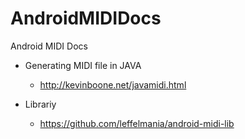# AndroidMIDIDocs
Android MIDI Docs

- Generating MIDI file in JAVA
  - http://kevinboone.net/javamidi.html

- Librariy
  - https://github.com/leffelmania/android-midi-lib
